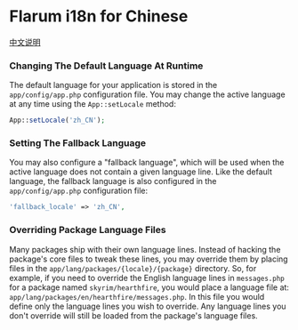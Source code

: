 Flarum i18n for Chinese
==============

[中文说明](https://github.com/justjavac/flarum-i18n-zh/blob/master/README_zh.md)

### Changing The Default Language At Runtime

The default language for your application is stored in the `app/config/app.php` configuration file. 
You may change the active language at any time using the `App::setLocale` method:

```php
App::setLocale('zh_CN');
```

### Setting The Fallback Language

You may also configure a "fallback language", which will be used when the active language does not contain a given language line. 
Like the default language, the fallback language is also configured in the `app/config/app.php` configuration file:

```php
'fallback_locale' => 'zh_CN',
```

### Overriding Package Language Files

Many packages ship with their own language lines. 
Instead of hacking the package's core files to tweak these lines, you may override them by placing files in the `app/lang/packages/{locale}/{package}` directory. 
So, for example, if you need to override the English language lines in `messages.php` for a package named `skyrim/hearthfire`, you would place a language file at: `app/lang/packages/en/hearthfire/messages.php`. 
In this file you would define only the language lines you wish to override. 
Any language lines you don't override will still be loaded from the package's language files.